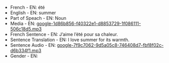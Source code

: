 - French - EN: été
- English - EN: summer
- Part of Speach - EN: Noun
- Media - EN:  [google-1d86b856-f40322e1-d8853729-1f086111-506c18d5.mp3](./52.mp3)
- French Sentence - EN: J’aime l’été pour sa chaleur.
- Sentence Translation - EN: I love summer for its warmth.
- Sentence Audio - EN:  [google-7f9c7062-9d5a05c8-746408d7-fbf8f02c-d6b334f1.mp3](./18.mp3)
- Gender - EN: 